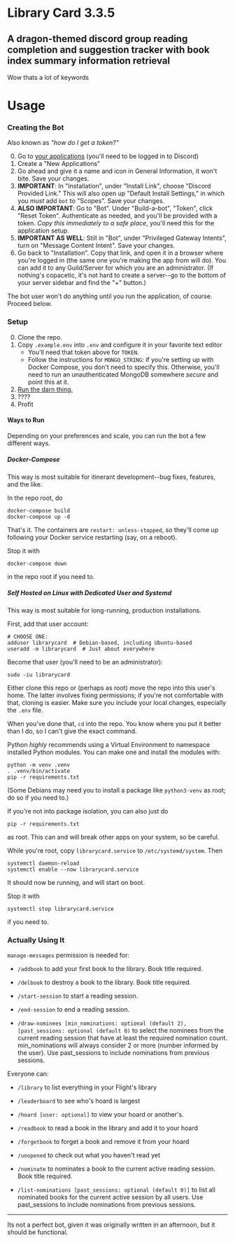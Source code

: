 # Library Card 3.3.5

## A dragon-themed discord group reading completion and suggestion tracker with book index summary information retrieval
Wow thats a lot of keywords


# Usage

### Creating the Bot

Also known as _"how do I get a token?"_

0. Go to [your applications][discord-apps] (you'll need to be logged in to
   Discord)
1. Create a "New Applications"
2. Go ahead and give it a name and icon in General Information, it won't bite.
   Save your changes.
3. **IMPORTANT**: In "Installation", under "Install Link", choose "Discord
   Provided Link." This will also open up "Default Install Settings," in which
   you _must_ add `bot` to "Scopes". Save your changes.
4. **ALSO IMPORTANT**: Go to "Bot". Under "Build-a-bot", "Token", click "Reset
   Token". Authenticate as needed, and you'll be provided with a token. _Copy
   this immediately to a safe place_, you'll need this for the application
   setup.
5. **IMPORTANT AS WELL**: Still in "Bot", under "Privileged Gateway Intents",
   turn on "Message Content Intent". Save your changes.
6. Go back to "Installation". Copy that link, and open it in a browser where
   you're logged in (the same one you're making the app from will do). You can
   add it to any Guild/Server for which you are an administrator. (If nothing's
   copacetic, it's not hard to create a server--go to the bottom of your server
   sidebar and find the "+" button.)

The bot user won't do anything until you run the application, of course.
Proceed below.


[discord-apps]: https://discord.com/developers/applications

### Setup
0. Clone the repo.
1. Copy `.example.env` into `.env` and configure it in your favorite text
   editor
   - You'll need that token above for `TOKEN`.
   - Follow the instructions for `MONGO_STRING`: if you're setting up with
     Docker Compose, you don't need to specify this. Otherwise, you'll need to
     run an unauthenticated MongoDB somewhere _secure_ and point this at it.
2. [Run the darn thing.](#ways-to-run)
3. ????
4. Profit

#### Ways to Run

Depending on your preferences and scale, you can run the bot a few different
ways.

##### Docker-Compose

This way is most suitable for itinerant development--bug fixes, features, and
the like.

In the repo root, do

```
docker-compose build
docker-compose up -d
```

That's it. The containers are `restart: unless-stopped`, so they'll come up
following your Docker service restarting (say, on a reboot).

Stop it with

```
docker-compose down
```

in the repo root if you need to.

##### Self Hosted on Linux with Dedicated User and Systemd

This way is most suitable for long-running, production installations.

First, add that user account:

```
# CHOOSE ONE:
adduser librarycard  # Debian-based, including Ubuntu-based
useradd -m librarycard  # Just about everywhere
```

Become that user (you'll need to be an administrator):

```
sudo -iu librarycard
```

Either clone this repo or (perhaps as root) move the repo into this user's
home. The latter involves fixing permissions; if you're not comfortable with
that, cloning is easier. Make sure you include your local changes, especially
the `.env` file.

When you've done that, `cd` into the repo. You know where you put it better
than I do, so I can't give the exact command.

Python _highly_ recommends using a Virtual Environment to namespace installed
Python modules. You can make one and install the modules with:

```
python -m venv .venv
. .venv/bin/activate
pip -r requirements.txt
```

(Some Debians may need you to install a package like `python3-venv` as root; do
so if you need to.)

If you're not into package isolation, you can also just do

```
pip -r requirements.txt
```

as root. This can and will break other apps on your system, so be careful.

While you're root, copy `librarycard.service` to `/etc/systemd/system`. Then

```
systemctl daemon-reload
systemctl enable --now librarycard.service
```

It should now be running, and will start on boot.

Stop it with

```
systemctl stop librarycard.service
```

if you need to.

### Actually Using It

`manage-messages` permission is needed for:
- `/addbook` to add your first book to the library. Book title required.
- `/delbook` to destroy a book to the library. Book title required.

- `/start-session` to start a reading session.
- `/end-session` to end a reading session.
- `/draw-nominees [min_nominations: optional (default 2), [past_sessions: optional (default 0)` to select the nominees from the current reading session that have at least the required nomination count. min_nominations will always consider 2 or more (number informed by the user). Use past_sessions to include nominations from previous sessions.
  
Everyone can:
- `/library` to list everything in your Flight's library  
- `/leaderboard` to see who's hoard is largest  
- `/hoard [user: optional]` to view your hoard or another's.  
- `/readbook` to read a book in the library and add it to your hoard  
- `/forgetbook` to forget a book and remove it from your hoard  
- `/unopened` to check out what you haven't read yet

- `/nominate` to nominates a book to the current active reading session. Book title required.
- `/list-nominations [past_sessions: optional (default 0)]` to list all nominated books for the current active session by all users. Use past_sessions to include nominations from previous sessions.

***

Its not a perfect bot, given it was originally written in an afternoon, but it should be functional.
